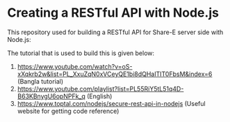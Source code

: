 # Creating a RESTful API with Node.js
This repository used for building a RESTful API for Share-E server side with Node.js:

The tutorial that is used to build this is given below:
1) https://www.youtube.com/watch?v=oS-xXqkrb2w&list=PL_XxuZqN0xVCeyQE1bi8dQHaITIT0FbsM&index=6 (Bangla tutorial)
2) https://www.youtube.com/playlist?list=PL55RiY5tL51q4D-B63KBnygU6opNPFk_q  (English)
3) https://www.toptal.com/nodejs/secure-rest-api-in-nodejs (Useful website for getting code reference)


